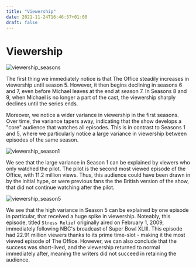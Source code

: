 ```yaml
---
title: "Viewership"
date: 2021-11-24T16:46:57+01:00
draft: false
---
```


# Viewership

![viewership_seasons]({{<baseurl>}}/images/viewership.png)

The first thing we immediately notice is that The Office steadily increases in viewership until season 5. However, it then begins declining in seasons 6 and 7, even before Michael leaves at the end at season 7. In Seasons 8 and 9, when Michael is no longer a part of the cast, the viewership sharply declines until the series ends.

Moreover, we notice a wider variance in viewership in the first seasons. Over time, the variance tapers away, indicating that the show develops a "core" audience that watches all episodes. This is in contrast to Seasons 1 and 5, where we particularly notice a large variance in viewership between episodes of the same season.

![viewership_season1]({{<baseurl>}}/images/ep1.png)

We see that the large variance in Season 1 can be explained by viewers who only watched the pilot. The pilot is the second most viewed episode of the Office, with 11.2 million views. Thus, this audience could have been drawn in by the initial hype, or were previous fans the the British version of the show, that did not continue watching after the pilot.

![viewership_season5]({{<baseurl>}}/images/ep5.png)

We see that the high variance in Season 5 can be explained by one episode in particular, that received a huge spike in viewership. Noteably, this episode, titled `Stress Relief` originally aired on February 1, 2009, immediately following NBC's broadcast of Super Bowl XLIII. This episode had 22.91 million viewers thanks to its prime time-slot - making it the most viewed episode of The Office. However, we can also conclude that the success was short-lived, and the viewership returned to normal immediately after, meaning the writers did not succeed in retaining the audience.
